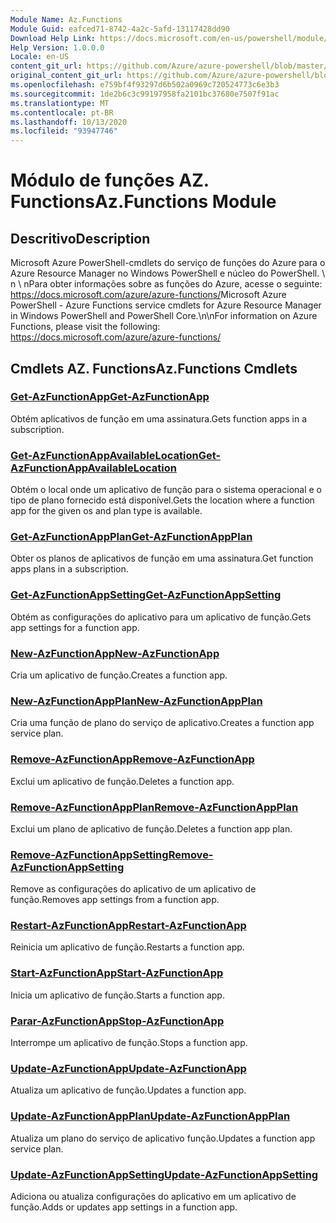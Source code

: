 ```yaml
---
Module Name: Az.Functions
Module Guid: eafced71-8742-4a2c-5afd-13117428dd90
Download Help Link: https://docs.microsoft.com/en-us/powershell/module/az.functions
Help Version: 1.0.0.0
Locale: en-US
content_git_url: https://github.com/Azure/azure-powershell/blob/master/src/Functions/help/Az.Functions.md
original_content_git_url: https://github.com/Azure/azure-powershell/blob/master/src/Functions/help/Az.Functions.md
ms.openlocfilehash: e759bf4f93297d6b502a0969c720524773c6e3b3
ms.sourcegitcommit: 1de2b6c3c99197958fa2101bc37680e7507f91ac
ms.translationtype: MT
ms.contentlocale: pt-BR
ms.lasthandoff: 10/13/2020
ms.locfileid: "93947746"
---
```

# <span data-ttu-id="e0b39-101">Módulo de funções AZ. Functions</span><span class="sxs-lookup"><span data-stu-id="e0b39-101">Az.Functions Module</span></span>
## <span data-ttu-id="e0b39-102">Descritivo</span><span class="sxs-lookup"><span data-stu-id="e0b39-102">Description</span></span>
<span data-ttu-id="e0b39-103">Microsoft Azure PowerShell-cmdlets do serviço de funções do Azure para o Azure Resource Manager no Windows PowerShell e núcleo do PowerShell. \ n \ nPara obter informações sobre as funções do Azure, acesse o seguinte: https://docs.microsoft.com/azure/azure-functions/</span><span class="sxs-lookup"><span data-stu-id="e0b39-103">Microsoft Azure PowerShell - Azure Functions service cmdlets for Azure Resource Manager in Windows PowerShell and PowerShell Core.\n\nFor information on Azure Functions, please visit the following: https://docs.microsoft.com/azure/azure-functions/</span></span>

## <span data-ttu-id="e0b39-104">Cmdlets AZ. Functions</span><span class="sxs-lookup"><span data-stu-id="e0b39-104">Az.Functions Cmdlets</span></span>
### [<span data-ttu-id="e0b39-105">Get-AzFunctionApp</span><span class="sxs-lookup"><span data-stu-id="e0b39-105">Get-AzFunctionApp</span></span>](Get-AzFunctionApp.md)
<span data-ttu-id="e0b39-106">Obtém aplicativos de função em uma assinatura.</span><span class="sxs-lookup"><span data-stu-id="e0b39-106">Gets function apps in a subscription.</span></span>

### [<span data-ttu-id="e0b39-107">Get-AzFunctionAppAvailableLocation</span><span class="sxs-lookup"><span data-stu-id="e0b39-107">Get-AzFunctionAppAvailableLocation</span></span>](Get-AzFunctionAppAvailableLocation.md)
<span data-ttu-id="e0b39-108">Obtém o local onde um aplicativo de função para o sistema operacional e o tipo de plano fornecido está disponível.</span><span class="sxs-lookup"><span data-stu-id="e0b39-108">Gets the location where a function app for the given os and plan type is available.</span></span>

### [<span data-ttu-id="e0b39-109">Get-AzFunctionAppPlan</span><span class="sxs-lookup"><span data-stu-id="e0b39-109">Get-AzFunctionAppPlan</span></span>](Get-AzFunctionAppPlan.md)
<span data-ttu-id="e0b39-110">Obter os planos de aplicativos de função em uma assinatura.</span><span class="sxs-lookup"><span data-stu-id="e0b39-110">Get function apps plans in a subscription.</span></span>

### [<span data-ttu-id="e0b39-111">Get-AzFunctionAppSetting</span><span class="sxs-lookup"><span data-stu-id="e0b39-111">Get-AzFunctionAppSetting</span></span>](Get-AzFunctionAppSetting.md)
<span data-ttu-id="e0b39-112">Obtém as configurações do aplicativo para um aplicativo de função.</span><span class="sxs-lookup"><span data-stu-id="e0b39-112">Gets app settings for a function app.</span></span>

### [<span data-ttu-id="e0b39-113">New-AzFunctionApp</span><span class="sxs-lookup"><span data-stu-id="e0b39-113">New-AzFunctionApp</span></span>](New-AzFunctionApp.md)
<span data-ttu-id="e0b39-114">Cria um aplicativo de função.</span><span class="sxs-lookup"><span data-stu-id="e0b39-114">Creates a function app.</span></span>

### [<span data-ttu-id="e0b39-115">New-AzFunctionAppPlan</span><span class="sxs-lookup"><span data-stu-id="e0b39-115">New-AzFunctionAppPlan</span></span>](New-AzFunctionAppPlan.md)
<span data-ttu-id="e0b39-116">Cria uma função de plano do serviço de aplicativo.</span><span class="sxs-lookup"><span data-stu-id="e0b39-116">Creates a function app service plan.</span></span>

### [<span data-ttu-id="e0b39-117">Remove-AzFunctionApp</span><span class="sxs-lookup"><span data-stu-id="e0b39-117">Remove-AzFunctionApp</span></span>](Remove-AzFunctionApp.md)
<span data-ttu-id="e0b39-118">Exclui um aplicativo de função.</span><span class="sxs-lookup"><span data-stu-id="e0b39-118">Deletes a function app.</span></span>

### [<span data-ttu-id="e0b39-119">Remove-AzFunctionAppPlan</span><span class="sxs-lookup"><span data-stu-id="e0b39-119">Remove-AzFunctionAppPlan</span></span>](Remove-AzFunctionAppPlan.md)
<span data-ttu-id="e0b39-120">Exclui um plano de aplicativo de função.</span><span class="sxs-lookup"><span data-stu-id="e0b39-120">Deletes a function app plan.</span></span>

### [<span data-ttu-id="e0b39-121">Remove-AzFunctionAppSetting</span><span class="sxs-lookup"><span data-stu-id="e0b39-121">Remove-AzFunctionAppSetting</span></span>](Remove-AzFunctionAppSetting.md)
<span data-ttu-id="e0b39-122">Remove as configurações do aplicativo de um aplicativo de função.</span><span class="sxs-lookup"><span data-stu-id="e0b39-122">Removes app settings from a function app.</span></span>

### [<span data-ttu-id="e0b39-123">Restart-AzFunctionApp</span><span class="sxs-lookup"><span data-stu-id="e0b39-123">Restart-AzFunctionApp</span></span>](Restart-AzFunctionApp.md)
<span data-ttu-id="e0b39-124">Reinicia um aplicativo de função.</span><span class="sxs-lookup"><span data-stu-id="e0b39-124">Restarts a function app.</span></span>

### [<span data-ttu-id="e0b39-125">Start-AzFunctionApp</span><span class="sxs-lookup"><span data-stu-id="e0b39-125">Start-AzFunctionApp</span></span>](Start-AzFunctionApp.md)
<span data-ttu-id="e0b39-126">Inicia um aplicativo de função.</span><span class="sxs-lookup"><span data-stu-id="e0b39-126">Starts a function app.</span></span>

### [<span data-ttu-id="e0b39-127">Parar-AzFunctionApp</span><span class="sxs-lookup"><span data-stu-id="e0b39-127">Stop-AzFunctionApp</span></span>](Stop-AzFunctionApp.md)
<span data-ttu-id="e0b39-128">Interrompe um aplicativo de função.</span><span class="sxs-lookup"><span data-stu-id="e0b39-128">Stops a function app.</span></span>

### [<span data-ttu-id="e0b39-129">Update-AzFunctionApp</span><span class="sxs-lookup"><span data-stu-id="e0b39-129">Update-AzFunctionApp</span></span>](Update-AzFunctionApp.md)
<span data-ttu-id="e0b39-130">Atualiza um aplicativo de função.</span><span class="sxs-lookup"><span data-stu-id="e0b39-130">Updates a function app.</span></span>

### [<span data-ttu-id="e0b39-131">Update-AzFunctionAppPlan</span><span class="sxs-lookup"><span data-stu-id="e0b39-131">Update-AzFunctionAppPlan</span></span>](Update-AzFunctionAppPlan.md)
<span data-ttu-id="e0b39-132">Atualiza um plano do serviço de aplicativo função.</span><span class="sxs-lookup"><span data-stu-id="e0b39-132">Updates a function app service plan.</span></span>

### [<span data-ttu-id="e0b39-133">Update-AzFunctionAppSetting</span><span class="sxs-lookup"><span data-stu-id="e0b39-133">Update-AzFunctionAppSetting</span></span>](Update-AzFunctionAppSetting.md)
<span data-ttu-id="e0b39-134">Adiciona ou atualiza configurações do aplicativo em um aplicativo de função.</span><span class="sxs-lookup"><span data-stu-id="e0b39-134">Adds or updates app settings in a function app.</span></span>
